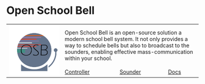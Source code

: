 # Open School Bell

<table>
  <tbody>
    <tr>
      <td rowspan="2"><img src="../logo.png" alt="Open School Bell Logo" /></td>
      <td colspan="3">Open School Bell is an open-source solution a modern school bell system. It not only provides a way to schedule bells but also to broadcast to the sounders, enabling effective mass-communication within your school.</td>
    </tr>
    <tr>
      <td><a href="/Open-School-Bell/controller">Controller</a></td>
      <td><a href="/Open-School-Bell/sounder">Sounder</a></td>
      <td><a href="/Open-School-Bell/docs">Docs</a></td>
    </tr>
  </tbody>
</table>
